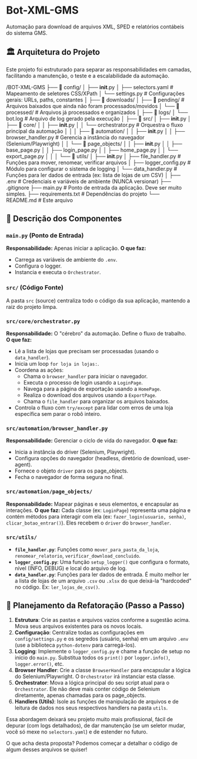 # Bot-XML-GMS

Automação para download de arquivos XML, SPED e relatórios contábeis do sistema GMS.

## 🏛️ Arquitetura do Projeto

Este projeto foi estruturado para separar as responsabilidades em camadas, facilitando a manutenção, o teste e a escalabilidade da automação.

/BOT-XML-GMS
├── 📂 config/
│   ├── __init__.py
│   ├── selectors.yaml        # Mapeamento de seletores CSS/XPath
│   └── settings.py           # Configurações gerais: URLs, paths, constantes
│
├── 📂 downloads/
│   ├── 📂 pending/             # Arquivos baixados que ainda não foram processados/movidos
│   └── 📂 processed/           # Arquivos já processados e organizados
│
├── 📂 logs/
│   └── bot.log                 # Arquivo de log gerado pela execução
│
├── 📂 src/
│   ├── __init__.py
│   ├── 📂 core/
│   │   ├── __init__.py
│   │   └── orchestrator.py     # Orquestra o fluxo principal da automação
│   │
│   ├── 📂 automation/
│   │   ├── __init__.py
│   │   ├── browser_handler.py  # Gerencia a instância do navegador (Selenium/Playwright)
│   │   └── 📂 page_objects/
│   │       ├── __init__.py
│   │       ├── base_page.py
│   │       ├── login_page.py
│   │       ├── home_page.py
│   │       └── export_page.py
│   │
│   └── 📂 utils/
│       ├── __init__.py
│       ├── file_handler.py     # Funções para mover, renomear, verificar arquivos
│       ├── logger_config.py    # Módulo para configurar o sistema de logging
│       └── data_handler.py     # Funções para ler dados de entrada (ex: lista de lojas de um CSV)
│
├── .env                      # Credenciais e variáveis de ambiente (NUNCA versionar)
├── .gitignore
├── main.py                   # Ponto de entrada da aplicação. Deve ser muito simples.
├── requirements.txt          # Dependências do projeto
└── README.md                 # Este arquivo

## 📄 Descrição dos Componentes

### `main.py` (Ponto de Entrada)
**Responsabilidade:** Apenas iniciar a aplicação.
**O que faz:**
- Carrega as variáveis de ambiente do `.env`.
- Configura o logger.
- Instancia e executa o `Orchestrator`.

### `src/` (Código Fonte)
A pasta `src` (source) centraliza todo o código da sua aplicação, mantendo a raiz do projeto limpa.

### `src/core/orchestrator.py`
**Responsabilidade:** O "cérebro" da automação. Define o fluxo de trabalho.
**O que faz:**
- Lê a lista de lojas que precisam ser processadas (usando o `data_handler`).
- Inicia um loop `for loja in lojas:`.
- Coordena as ações:
    - Chama o `browser_handler` para iniciar o navegador.
    - Executa o processo de login usando a `LoginPage`.
    - Navega para a página de exportação usando a `HomePage`.
    - Realiza o download dos arquivos usando a `ExportPage`.
    - Chama o `file_handler` para organizar os arquivos baixados.
- Controla o fluxo com `try/except` para lidar com erros de uma loja específica sem parar o robô inteiro.

### `src/automation/browser_handler.py`
**Responsabilidade:** Gerenciar o ciclo de vida do navegador.
**O que faz:**
- Inicia a instância do driver (Selenium, Playwright).
- Configura opções do navegador (headless, diretório de download, user-agent).
- Fornece o objeto `driver` para os page_objects.
- Fecha o navegador de forma segura no final.

### `src/automation/page_objects/`
**Responsabilidade:** Mapear páginas e seus elementos, e encapsular as interações.
**O que faz:** Cada classe (ex: `LoginPage`) representa uma página e contém métodos para interagir com ela (ex: `fazer_login(usuario, senha)`, `clicar_botao_entrar()`). Eles recebem o `driver` do `browser_handler`.

### `src/utils/`
- **`file_handler.py`**: Funções como `mover_para_pasta_da_loja`, `renomear_relatorio`, `verificar_download_concluido`.
- **`logger_config.py`**: Uma função `setup_logger()` que configura o formato, nível (INFO, DEBUG) e local do arquivo de log.
- **`data_handler.py`**: Funções para ler dados de entrada. É muito melhor ler a lista de lojas de um arquivo `.csv` ou `.xlsx` do que deixá-la "hardcoded" no código. Ex: `ler_lojas_de_csv()`.

## 🚀 Planejamento da Refatoração (Passo a Passo)

1.  **Estrutura**: Crie as pastas e arquivos vazios conforme a sugestão acima. Mova seus arquivos existentes para os novos locais.
2.  **Configuração**: Centralize todas as configurações em `config/settings.py` e os segredos (usuário, senha) em um arquivo `.env` (use a biblioteca `python-dotenv` para carregá-los).
3.  **Logging**: Implemente o `logger_config.py` e chame a função de setup no início do `main.py`. Substitua todos os `print()` por `logger.info()`, `logger.error()`, etc.
4.  **Browser Handler**: Crie a classe `BrowserHandler` para encapsular a lógica do Selenium/Playwright. O `Orchestrator` irá instanciar esta classe.
5.  **Orchestrator**: Mova a lógica principal do seu script atual para o `Orchestrator`. Ele não deve mais conter código de Selenium diretamente, apenas chamadas para os page_objects.
6.  **Handlers (Utils)**: Isole as funções de manipulação de arquivos e de leitura de dados nos seus respectivos handlers na pasta `utils`.

Essa abordagem deixará seu projeto muito mais profissional, fácil de depurar (com logs detalhados), de dar manutenção (se um seletor mudar, você só mexe no `selectors.yaml`) e de estender no futuro.

O que acha desta proposta? Podemos começar a detalhar o código de algum desses arquivos se quiser!